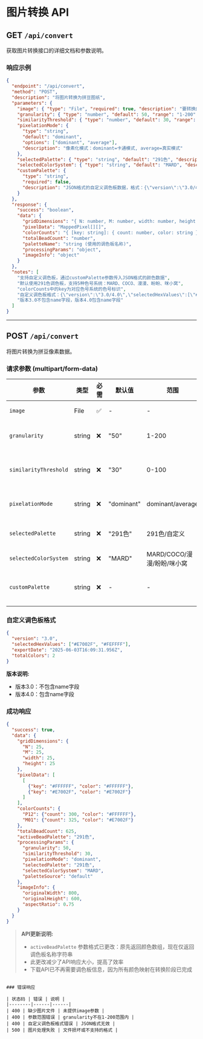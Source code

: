 # 图片转换 API

## GET `/api/convert`

获取图片转换接口的详细文档和参数说明。

### 响应示例

```json
{
  "endpoint": "/api/convert",
  "method": "POST",
  "description": "将图片转换为拼豆图纸",
  "parameters": {
    "image": { "type": "File", "required": true, "description": "要转换的图片文件" },
    "granularity": { "type": "number", "default": 50, "range": "1-200", "description": "图纸精细度" },
    "similarityThreshold": { "type": "number", "default": 30, "range": "0-100", "description": "颜色相似度阈值" },
    "pixelationMode": {
      "type": "string",
      "default": "dominant",
      "options": ["dominant", "average"],
      "description": "像素化模式：dominant=卡通模式, average=真实模式"
    },
    "selectedPalette": { "type": "string", "default": "291色", "description": "使用的调色板" },
    "selectedColorSystem": { "type": "string", "default": "MARD", "description": "色号系统：MARD/COCO/漫漫/盼盼/咪小窝" },
    "customPalette": {
      "type": "string",
      "required": false,
      "description": "JSON格式的自定义调色板数据，格式：{\"version\":\"3.0/4.0\",\"selectedHexValues\":[\"#RRGGBB\",...]}"
    }
  },
  "response": {
    "success": "boolean",
    "data": {
      "gridDimensions": "{ N: number, M: number, width: number, height: number }",
      "pixelData": "MappedPixel[][]",
      "colorCounts": "{ [key: string]: { count: number, color: string } } - key为色号",
      "totalBeadCount": "number",
      "paletteName": "string (使用的调色板名称)",
      "processingParams": "object",
      "imageInfo": "object"
    }
  },
  "notes": [
    "支持自定义调色板，通过customPalette参数传入JSON格式的颜色数据",
    "默认使用291色调色板，支持5种色号系统：MARD、COCO、漫漫、盼盼、咪小窝",
    "colorCounts中的key为对应色号系统的色号标识",
    "自定义调色板格式：{\"version\":\"3.0/4.0\",\"selectedHexValues\":[\"#RRGGBB\",...]}",
    "版本3.0不包含name字段，版本4.0包含name字段"
  ]
}
```

---

## POST `/api/convert`

将图片转换为拼豆像素数据。

### 请求参数 (multipart/form-data)

| 参数 | 类型 | 必需 | 默认值 | 范围 | 说明 |
|------|------|------|--------|------|------|
| `image` | File | ✅ | - | - | 图片文件 |
| `granularity` | string | ❌ | "50" | 1-200 | 像素化粒度 |
| `similarityThreshold` | string | ❌ | "30" | 0-100 | 颜色相似度阈值 |
| `pixelationMode` | string | ❌ | "dominant" | dominant/average | 像素化模式 |
| `selectedPalette` | string | ❌ | "291色" | 291色/自定义 | 调色板选择 |
| `selectedColorSystem` | string | ❌ | "MARD" | MARD/COCO/漫漫/盼盼/咪小窝 | 色号系统 |
| `customPalette` | string | ❌ | - | - | 自定义调色板JSON |

### 自定义调色板格式

```json
{
  "version": "3.0",
  "selectedHexValues": ["#E7002F", "#FEFFFF"],
  "exportDate": "2025-06-03T16:09:31.956Z",
  "totalColors": 2
}
```

**版本说明:**
- 版本3.0：不包含name字段
- 版本4.0：包含name字段

### 成功响应

```json
{
  "success": true,
  "data": {
    "gridDimensions": {
      "N": 25,
      "M": 25,
      "width": 25,
      "height": 25
    },
    "pixelData": [
      [
        {"key": "#FFFFFF", "color": "#FFFFFF"},
        {"key": "#E7002F", "color": "#E7002F"}
      ]
    ],
    "colorCounts": {
      "P12": {"count": 300, "color": "#FFFFFF"},
      "M01": {"count": 325, "color": "#E7002F"}
    },
    "totalBeadCount": 625,
    "activeBeadPalette": "291色",
    "processingParams": {
      "granularity": 50,
      "similarityThreshold": 30,
      "pixelationMode": "dominant",
      "selectedPalette": "291色",
      "selectedColorSystem": "MARD",
      "paletteSource": "default"
    },
    "imageInfo": {
      "originalWidth": 800,
      "originalHeight": 600,
      "aspectRatio": 0.75
    }
  }
}
```

> **API更新说明:**
> - `activeBeadPalette` 参数格式已更改：原先返回颜色数组，现在仅返回调色板名称字符串
> - 此更改减少了API响应大小，提高了效率
> - 下载API已不再需要调色板信息，因为所有颜色映射在转换阶段已完成
```

### 错误响应

| 状态码 | 错误 | 说明 |
|--------|------|------|
| 400 | 缺少图片文件 | 未提供image参数 |
| 400 | 参数范围错误 | granularity不在1-200范围内 |
| 400 | 自定义调色板格式错误 | JSON格式无效 |
| 500 | 图片处理失败 | 文件损坏或不支持的格式 |